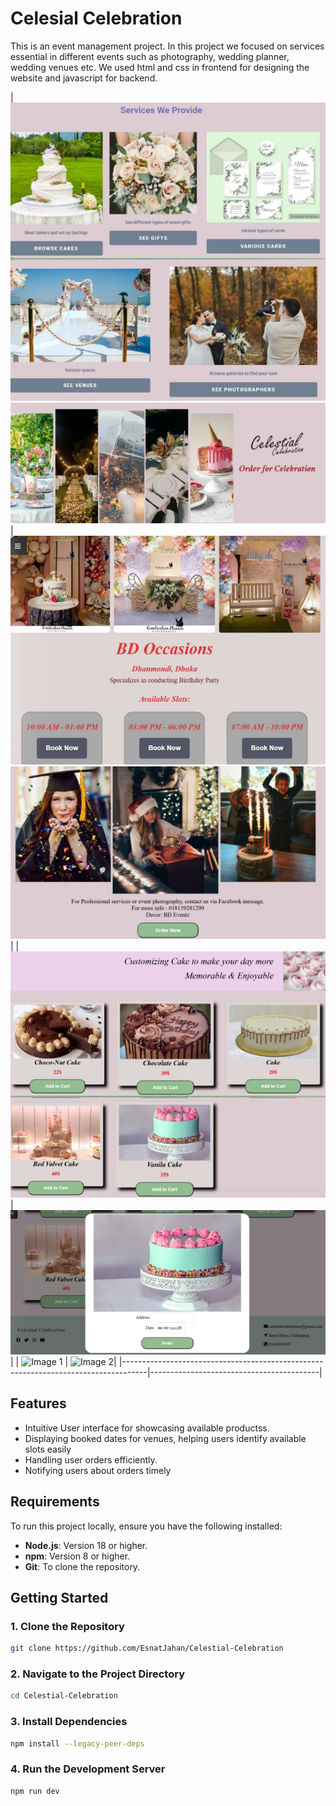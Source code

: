 # Celesial Celebration
This is an event management project. In this project we focused on services essential in different events such as photography, wedding planner, wedding venues etc. We used html and css in frontend for designing the website and javascript for backend. 



| ![Image 1](gitimagecelescial/image6.png)  ![Image 2](gitimagecelescial/image2.png) |  ![Image 2](gitimagecelescial/imag1.png) ![Image 2](gitimagecelescial/image4.png)|
| ![Image 1](gitimagecelescial/menue.png) | ![Image 2](gitimagecelescial/image3.png)|
| ![Image 1](gitimagecelescial/Orders.png) | ![Image 2](gitimagecelescial/Vieworders.png)|
|------------------------------------------------------------------------------------|------------------------------------------|

                      


## **Features**  
- Intuitive User interface for showcasing available productss.
- Displaying booked dates for venues, helping users identify available slots easily
- Handling user orders efficiently.
- Notifying users about orders timely

## **Requirements**  
To run this project locally, ensure you have the following installed:  
- **Node.js**: Version 18 or higher.  
- **npm**: Version 8 or higher.  
- **Git**: To clone the repository.  

## **Getting Started**  

### **1. Clone the Repository**  
```bash  
git clone https://github.com/EsnatJahan/Celestial-Celebration
```  
### **2. Navigate to the Project Directory**  
```bash  
cd Celestial-Celebration
```  
### **3. Install Dependencies**  
```bash  
npm install --legacy-peer-deps
```  
### **4. Run the Development Server**  
```bash  
npm run dev  
```  

